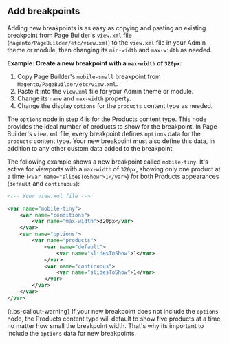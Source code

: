 
## Add breakpoints

Adding new breakpoints is as easy as copying and pasting an existing breakpoint from Page Builder's `view.xml` file (`Magento/PageBuilder/etc/view.xml`) to the `view.xml` file in your Admin theme or module, then changing its `min-width` and `max-width` as needed.

**Example: Create a new breakpoint with a `max-width` of `320px`:**

1. Copy Page Builder's `mobile-small` breakpoint from `Magento/PageBuilder/etc/view.xml`.
1. Paste it into the `view.xml` file for your Admin theme or module.
1. Change its `name` and `max-width` property.
1. Change the display `options` for the `products` content type as needed.

The `options` node in step 4 is for the Products content type. This node provides the ideal number of products to show for the breakpoint. In Page Builder's `view.xml` file, every breakpoint defines `options` data for the `products` content type. Your new breakpoint must also define this data, in addition to any other custom data added to the breakpoint.

The following example shows a new breakpoint called `mobile-tiny`. It's active for viewports with a `max-width` of `320px`, showing only one product at a time (`<var name="slidesToShow">1</var>`) for both Products appearances (`default` and `continuous`):

```xml
<!-- Your view.xml file -->

<var name="mobile-tiny">
    <var name="conditions">
        <var name="max-width">320px</var>
    </var>
    <var name="options">
        <var name="products">
            <var name="default">
                <var name="slidesToShow">1</var>
            </var>
            <var name="continuous">
                <var name="slidesToShow">1</var>
            </var>
        </var>
    </var>
</var>
```

{:.bs-callout-warning}
If your new breakpoint does not include the `options` node, the Products content type will default to show five products at a time, no matter how small the breakpoint width. That's why its important to include the `options` data for new breakpoints.
